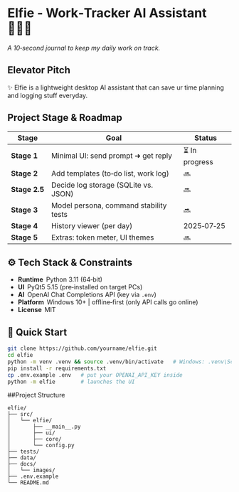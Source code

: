 # Elfie ‑ Work‑Tracker AI Assistant 🧚🏻‍♀️
*A 10‑second journal to keep my daily work on track.*

## Elevator Pitch
✨ Elfie is a lightweight desktop AI assistant that can save ur time planning and logging stuff everyday.


##  Project Stage & Roadmap
|     Stage     |                  Goal                   |      Status    |
|---------------|-----------------------------------------|----------------|
| **Stage 1**   | Minimal UI: send prompt ➜ get reply    | ⏳ In progress |
| **Stage 2**   | Add templates (to‑do list, work log)    |       🔜       |
| **Stage 2.5** | Decide log storage (SQLite vs. JSON)    |       🔜       |
| **Stage 3**   | Model persona, command stability tests  |       🔜       |
| **Stage 4**   | History viewer (per day) | 2025‑07‑25   |       🔜       |
| **Stage 5**   | Extras: token meter, UI themes          |       🔜       |


## ⚙️ Tech Stack & Constraints
- **Runtime**  Python 3.11 (64‑bit)  
- **UI**  PyQt5 5.15 (pre‑installed on target PCs)  
- **AI**  OpenAI Chat Completions API (key via `.env`)  
- **Platform**  Windows 10+ | offline‑first (only API calls go online)  
- **License**  MIT

## 🚀 Quick Start
```bash
git clone https://github.com/yourname/elfie.git
cd elfie
python -m venv .venv && source .venv/bin/activate   # Windows: .venv\Scripts\activate
pip install -r requirements.txt
cp .env.example .env   # put your OPENAI_API_KEY inside
python -m elfie        # launches the UI
```

##Project Structure
```
elfie/
├── src/
│   └── elfie/
│       ├── __main__.py
│       ├── ui/
│       ├── core/
│       └── config.py
├── tests/
├── data/
├── docs/
│   └── images/
├── .env.example
└── README.md
```

